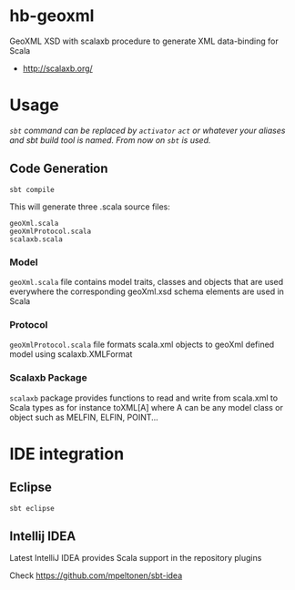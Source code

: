 # hb-geoxml
GeoXML XSD with scalaxb procedure to generate XML data-binding for Scala
* http://scalaxb.org/

# Usage
*`sbt` command can be replaced by `activator` `act` or whatever your aliases and sbt build tool is named. From now on `sbt` is used.*

## Code Generation 
    sbt compile 

This will generate three .scala source files:

    geoXml.scala
    geoXmlProtocol.scala
    scalaxb.scala

### Model 
`geoXml.scala` file contains model traits, classes and objects that are used everywhere the corresponding geoXml.xsd schema elements are used in Scala

### Protocol
`geoXmlProtocol.scala` file formats scala.xml objects to geoXml defined model using scalaxb.XMLFormat 

### Scalaxb Package
`scalaxb` package provides functions to read and write from scala.xml to Scala types as for instance toXML[A] where A can be any model class or object such as MELFIN, ELFIN, POINT...

# IDE integration

## Eclipse

    sbt eclipse 

## Intellij IDEA

Latest IntelliJ IDEA provides Scala support in the repository plugins

Check https://github.com/mpeltonen/sbt-idea 



